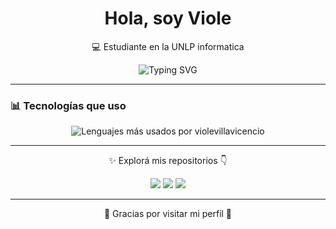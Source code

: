 <h1 align="center">Hola, soy Viole </h1>
<p align="center">💻 Estudiante en la UNLP informatica

<p align="center">
  <img src="https://readme-typing-svg.demolab.com?font=Fira+Code&duration=2000&pause=1000&color=F797E3&center=true&vCenter=true&width=435&lines=Desarrolladora+Web;Amante+de+la+programación;Curiosa+por+naturaleza" alt="Typing SVG" />
</p>

---

### 📊 Tecnologías que uso

<p align="center">
  <img src="https://github-readme-stats.vercel.app/api/top-langs/?username=violevillavicencio&layout=compact&langs_count=8&theme=tokyonight&hide_border=true" alt="Lenguajes más usados por violevillavicencio" />
</p>

---

<p align="center">
  ✨ Explorá mis repositorios 👇
</p>

<p align="center">
  <a href="https://github.com/violevillavicencio/oobnb"><img src="https://img.shields.io/badge/OOBnB-Java-%23f7941d?style=for-the-badge&logo=java&logoColor=white" /></a>
  <a href="https://github.com/violevillavicencio/liquidacion-empleados"><img src="https://img.shields.io/badge/Liquidaci%C3%B3n%20Empleados-Java-%23007396?style=for-the-badge&logo=java&logoColor=white" /></a>
  <a href="https://github.com/violevillavicencio/videojuegos-api"><img src="https://img.shields.io/badge/API%20Videojuegos-PHP-%2386B817?style=for-the-badge&logo=php&logoColor=white" /></a>
</p>

---

<p align="center">
  🦄 Gracias por visitar mi perfil 🤍
</p>
